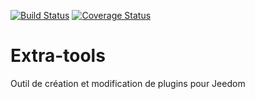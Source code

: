 [![Build Status](https://travis-ci.org/Jeedom-Plugins-Extra/extra-tools.svg?branch=develop)](https://travis-ci.org/Jeedom-Plugins-Extra/extra-tools)
[![Coverage Status](https://coveralls.io/repos/github/Jeedom-Plugins-Extra/extra-tools/badge.svg?branch=develop)](https://coveralls.io/github/Jeedom-Plugins-Extra/extra-tools?branch=develop)

# Extra-tools

Outil de création et modification de plugins pour Jeedom
